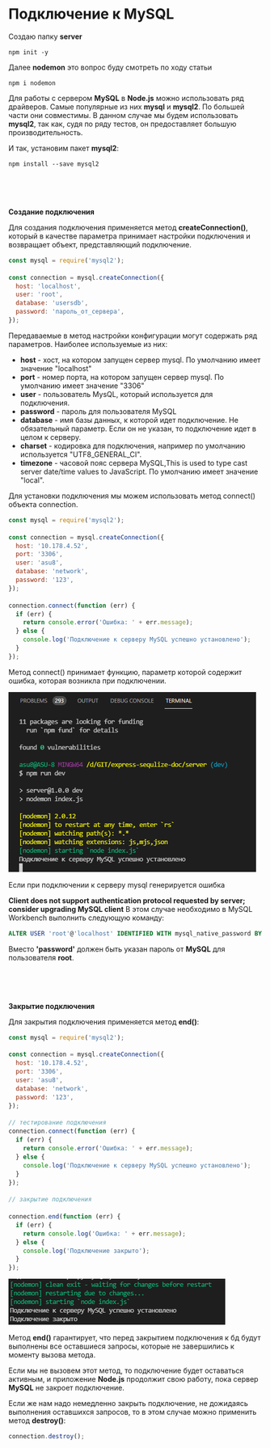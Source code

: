 # Подключение к MySQL

Создаю папку **server**

```shell
npm init -y
```

Далее **nodemon** это вопрос буду смотреть по ходу статьи

```shell
npm i nodemon
```

Для работы с сервером **MySQL** в **Node.js** можно использовать ряд драйверов. Самые популярные из них **mysql** и **mysql2**. По большей части они совместимы. В данном случае мы будем использовать **mysql2**, так как, судя по ряду тестов, он предоставляет большую производительность.

И так, установим пакет **mysql2**:

```shell
npm install --save mysql2
```

<br/>
<br/>
<br/>

**Создание подключения**

Для создания подключения применяется метод **createConnection()**, который в качестве параметра принимает настройки подключения и возвращает объект, представляющий подключение.

```js
const mysql = require('mysql2');

const connection = mysql.createConnection({
  host: 'localhost',
  user: 'root',
  database: 'usersdb',
  password: 'пароль_от_сервера',
});
```

Передаваемые в метод настройки конфигурации могут содержать ряд параметров. Наиболее используемые из них:

- **host** - хост, на котором запущен сервер mysql. По умолчанию имеет значение "localhost"
- **port** - номер порта, на котором запущен сервер mysql. По умолчанию имеет значение "3306"
- **user** - пользователь MysQL, который используется для подключения.
- **password** - пароль для пользователя MySQL
- **database** - имя базы данных, к которой идет подключение. Не обязательный параметр. Если он не указан, то подключение идет в целом к серверу.
- **charset** - кодировка для подключения, например по умолчанию используется "UTF8_GENERAL_CI".
- **timezone** - часовой пояс сервера MySQL,This is used to type cast server date/time values to JavaScript. По умолчанию имеет значение "local".

Для установки подключения мы можем использовать метод connect() объекта connection.

```js
const mysql = require('mysql2');

const connection = mysql.createConnection({
  host: '10.178.4.52',
  port: '3306',
  user: 'asu8',
  database: 'network',
  password: '123',
});

connection.connect(function (err) {
  if (err) {
    return console.error('Ошибка: ' + err.message);
  } else {
    console.log('Подключение к серверу MySQL успешно установлено');
  }
});
```

Метод connect() принимает функцию, параметр которой содержит ошибка, которая возникла при подключении.

![](img/001.png)

Если при подключении к серверу mysql генерируется ошибка

**Client does not support authentication protocol requested by server; consider upgrading MySQL client** В этом случае необходимо в MySQL Workbench выполнить следующую команду:

```sql
ALTER USER 'root'@'localhost' IDENTIFIED WITH mysql_native_password BY 'password'
```

Вместо **'password'** должен быть указан пароль от **MySQL** для пользователя **root**.

<br />
<br />
<br />

**Закрытие подключения**

Для закрытия подключения применяется метод **end()**:

```js
const mysql = require('mysql2');

const connection = mysql.createConnection({
  host: '10.178.4.52',
  port: '3306',
  user: 'asu8',
  database: 'network',
  password: '123',
});

// тестирование подключения
connection.connect(function (err) {
  if (err) {
    return console.error('Ошибка: ' + err.message);
  } else {
    console.log('Подключение к серверу MySQL успешно установлено');
  }
});

// закрытие подключения

connection.end(function (err) {
  if (err) {
    return console.log('Ошибка: ' + err.message);
  } else {
    console.log('Подключение закрыто');
  }
});
```

![](img/002.png)

Метод **end()** гарантирует, что перед закрытием подключения к бд будут выполнены все оставшиеся запросы, которые не завершились к моменту вызова метода.

Если мы не вызовем этот метод, то подключение будет оставаться активным, и приложение **Node.js** продолжит свою работу, пока сервер **MySQL** не закроет подключение.

Если же нам надо немедленно закрыть подключение, не дожидаясь выполнения оставшихся запросов, то в этом случае можно применить метод **destroy()**:

```js
connection.destroy();
```
